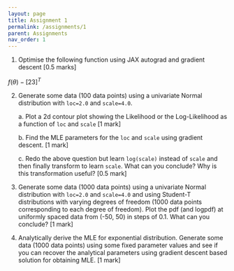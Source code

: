 ```yaml
---
layout: page
title: Assignment 1
permalink: /assignments/1
parent: Assignments
nav_order: 1
---
```


1. Optimise the following function using JAX autograd and gradient descent [0.5 marks]

$f(\theta) - [2 3]^T$

2. Generate some data (100 data points) using a univariate Normal distribution with `loc=2.0` and `scale=4.0`. 

    a. Plot a 2d contour plot showing the Likelihood or the Log-Likelihood as a function of `loc` and `scale` [1 mark]
    
    b. Find the MLE parameters for the `loc` and `scale` using gradient descent. [1 mark]

    c. Redo the above question but learn `log(scale)` instead of `scale` and then finally transform to learn `scale`. What can you conclude? Why is this transformation useful? [0.5 mark]

3. Generate some data (1000 data points) using a univariate Normal distribution with `loc=2.0` and `scale=4.0` and using Student-T distributions with varying degrees of freedom (1000 data points corresponding to each degree of freedom). Plot the pdf (and logpdf) at uniformly spaced data from (-50, 50) in steps of 0.1. What can you conclude? [1 mark]

4. Analytically derive the MLE for exponential distribution. Generate some data (1000 data points) using some fixed parameter values and see if you can recover the analytical parameters using gradient descent based solution for obtaining MLE. [1 mark]